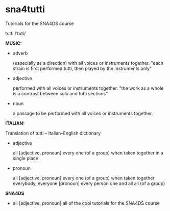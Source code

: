 # sna4tutti
Tutorials for the SNA4DS course


tutti
/ˈtʊti/


**MUSIC:**

* adverb

    (especially as a direction) with all voices or instruments together.
    "each strain is first performed tutti, then played by the instruments only"

* adjective

    performed with all voices or instruments together.
    "the work as a whole is a contrast between solo and tutti sections"

* noun

    a passage to be performed with all voices or instruments together.


**ITALIAN:**

Translation of tutti – Italian–English dictionary

* adjective

    all [adjective, pronoun] every one (of a group) when taken together in a single place
 
* pronoun

    all [adjective, pronoun] every one (of a group) when taken together
    everybody, everyone [pronoun] every person
    one and all all (of a group)

**SNA4DS**

* all [adjective, pronoun]
    all of the cool tutorials for the SNA4DS course 
